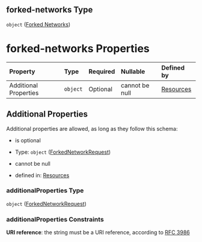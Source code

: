 ## forked-networks Type

`object` ([Forked Networks](resources-properties-forked-networks.md))

# forked-networks Properties

| Property              | Type     | Required | Nullable       | Defined by                                                                                                                            |
| :-------------------- | :------- | :------- | :------------- | :------------------------------------------------------------------------------------------------------------------------------------ |
| Additional Properties | `object` | Optional | cannot be null | [Resources](definitions-definitions-forkednetworkrequest.md "resources.schema.json#/properties/forked-networks/additionalProperties") |

## Additional Properties

Additional properties are allowed, as long as they follow this schema:



*   is optional

*   Type: `object` ([ForkedNetworkRequest](definitions-definitions-forkednetworkrequest.md))

*   cannot be null

*   defined in: [Resources](definitions-definitions-forkednetworkrequest.md "resources.schema.json#/properties/forked-networks/additionalProperties")

### additionalProperties Type

`object` ([ForkedNetworkRequest](definitions-definitions-forkednetworkrequest.md))

### additionalProperties Constraints

**URI reference**: the string must be a URI reference, according to [RFC 3986](https://tools.ietf.org/html/rfc3986 "check the specification")
